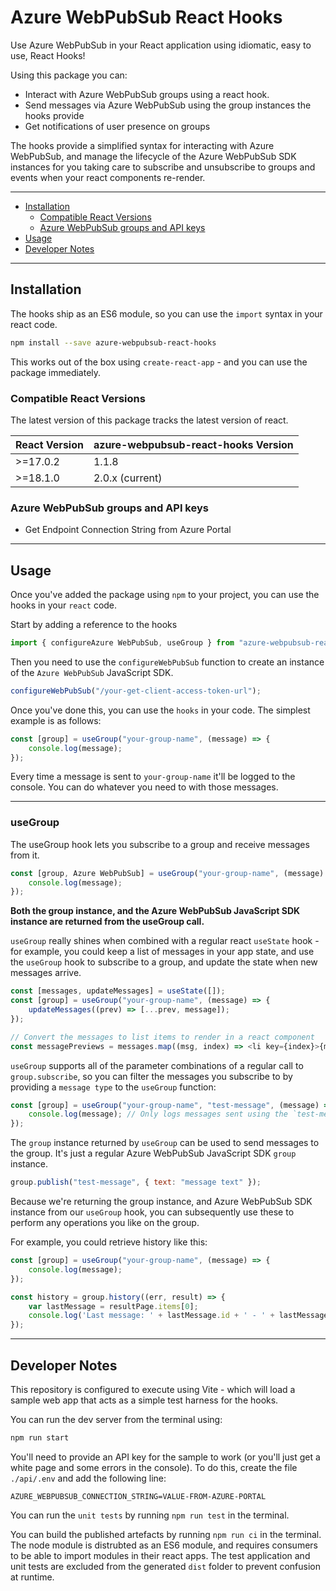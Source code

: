 # Azure WebPubSub React Hooks

Use Azure WebPubSub in your React application using idiomatic, easy to use, React Hooks!

Using this package you can:

- Interact with Azure WebPubSub groups using a react hook.
- Send messages via Azure WebPubSub using the group instances the hooks provide
- Get notifications of user presence on groups

The hooks provide a simplified syntax for interacting with Azure WebPubSub, and manage the lifecycle of the Azure WebPubSub SDK instances for you taking care to subscribe and unsubscribe to groups and events when your react components re-render.

---

<!-- @import "[TOC]" {cmd="toc" depthFrom=2 depthTo=6 orderedList=false} -->
<!-- code_chunk_output -->

- [Installation](#installation)
  - [Compatible React Versions](#compatible-react-versions)
  - [Azure WebPubSub groups and API keys](#azure-webpubsub-groups-and-api-keys)
- [Usage](#usage)
- [Developer Notes](#developer-notes)

<!-- /code_chunk_output -->
---

## Installation

The hooks ship as an ES6 module, so you can use the `import` syntax in your react code.

```bash
npm install --save azure-webpubsub-react-hooks
```

This works out of the box using `create-react-app` - and you can use the package immediately.

### Compatible React Versions

The latest version of this package tracks the latest version of react.

| React Version | azure-webpubsub-react-hooks Version |
|----------|--------|
| >=17.0.2 |  1.1.8 |
| >=18.1.0 |  2.0.x (current) |

### Azure WebPubSub groups and API keys

- Get Endpoint Connection String from Azure Portal

---

## Usage

Once you've added the package using `npm` to your project, you can use the hooks in your `react` code.

Start by adding a reference to the hooks

```javascript
import { configureAzure WebPubSub, useGroup } from "azure-webpubsub-react-hooks";
```

Then you need to use the `configureWebPubSub` function to create an instance of the `Azure WebPubSub` JavaScript SDK.

```javascript
configureWebPubSub("/your-get-client-access-token-url");
```

Once you've done this, you can use the `hooks` in your code. The simplest example is as follows:

```javascript
const [group] = useGroup("your-group-name", (message) => {
    console.log(message);
});
```

Every time a message is sent to `your-group-name` it'll be logged to the console. You can do whatever you need to with those messages.

---

### useGroup

The useGroup hook lets you subscribe to a group and receive messages from it.

```javascript
const [group, Azure WebPubSub] = useGroup("your-group-name", (message) => {
    console.log(message);
});
```

**Both the group instance, and the Azure WebPubSub JavaScript SDK instance are returned from the useGroup call.**

`useGroup` really shines when combined with a regular react `useState` hook - for example, you could keep a list of messages in your app state, and use the `useGroup` hook to subscribe to a group, and update the state when new messages arrive.

```javascript
const [messages, updateMessages] = useState([]);
const [group] = useGroup("your-group-name", (message) => {
    updateMessages((prev) => [...prev, message]);
});

// Convert the messages to list items to render in a react component
const messagePreviews = messages.map((msg, index) => <li key={index}>{msg.data.someProperty}</li>);
```

`useGroup` supports all of the parameter combinations of a regular call to `group.subscribe`, so you can filter the messages you subscribe to by providing a `message type` to the `useGroup` function:

```javascript
const [group] = useGroup("your-group-name", "test-message", (message) => {
    console.log(message); // Only logs messages sent using the `test-message` message type
});
```

The `group` instance returned by `useGroup` can be used to send messages to the group. It's just a regular Azure WebPubSub JavaScript SDK `group` instance.

```javascript
group.publish("test-message", { text: "message text" });
```

Because we're returning the group instance, and Azure WebPubSub SDK instance from our `useGroup` hook, you can subsequently use these to perform any operations you like on the group.

For example, you could retrieve history like this:

```javascript
const [group] = useGroup("your-group-name", (message) => {
    console.log(message);
});

const history = group.history((err, result) => {
    var lastMessage = resultPage.items[0];
    console.log('Last message: ' + lastMessage.id + ' - ' + lastMessage.data);
});
```

---

## Developer Notes

This repository is configured to execute using Vite - which will load a sample web app that acts as a simple test harness for the hooks.

You can run the dev server from the terminal using:

```bash
npm run start
```

You'll need to provide an API key for the sample to work (or you'll just get a white page and some errors in the console). To do this, create the file `./api/.env` and add the following line:

```.env
AZURE_WEBPUBSUB_CONNECTION_STRING=VALUE-FROM-AZURE-PORTAL
```

You can run the `unit tests` by running `npm run test` in the terminal.

You can build the published artefacts by running `npm run ci` in the terminal. The node module is distrubted as an ES6 module, and requires consumers to be able to import modules in their react apps. The test application and unit tests are excluded from the generated `dist` folder to prevent confusion at runtime.
